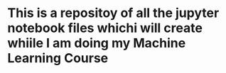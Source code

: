 # This is a repositoy of all the jupyter notebook files whichi will create whiile I am doing my Machine Learning Course
